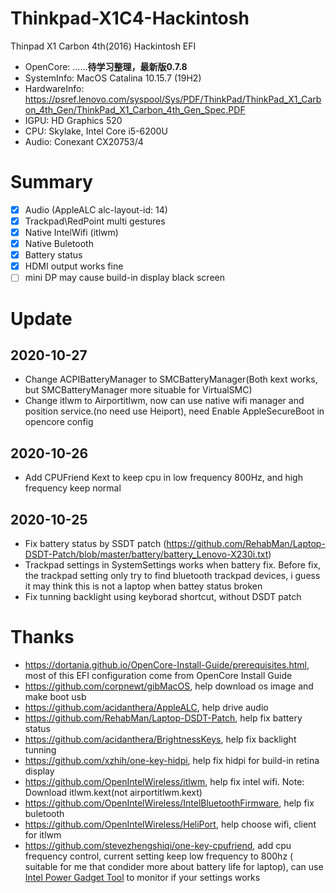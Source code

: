 # Thinkpad-X1C4-Hackintosh
Thinpad X1 Carbon 4th(2016) Hackintosh EFI
- OpenCore: ......**待学习整理，最新版0.7.8**
- SystemInfo: MacOS Catalina 10.15.7 (19H2)
- HardwareInfo: https://psref.lenovo.com/syspool/Sys/PDF/ThinkPad/ThinkPad_X1_Carbon_4th_Gen/ThinkPad_X1_Carbon_4th_Gen_Spec.PDF
 - IGPU: HD Graphics 520
 - CPU: Skylake, Intel Core i5-6200U
 - Audio: Conexant CX20753/4

# Summary
- [x] Audio (AppleALC alc-layout-id: 14)
- [x] Trackpad\RedPoint multi gestures
- [x] Native IntelWifi (itlwm)
- [x] Native Buletooth
- [x] Battery status
- [X] HDMI output works fine
- [ ] mini DP may cause build-in display black screen

# Update
## 2020-10-27
- Change ACPIBatteryManager to SMCBatteryManager(Both kext works, but SMCBatteryManager more situable for VirtualSMC)
- Change itlwm to Airportitlwm, now can use native wifi manager and position service.(no need use Heiport), need Enable AppleSecureBoot in opencore config


## 2020-10-26
- Add CPUFriend Kext to keep cpu in low frequency 800Hz, and high frequency keep normal

## 2020-10-25
- Fix battery status by SSDT patch (https://github.com/RehabMan/Laptop-DSDT-Patch/blob/master/battery/battery_Lenovo-X230i.txt)
- Trackpad settings in SystemSettings works when battery fix. Before fix, the trackpad setting only try to find bluetooth trackpad devices, i guess it may think this is not a laptop when battey status broken
- Fix tunning backlight using keyborad shortcut, without DSDT patch

# Thanks
- https://dortania.github.io/OpenCore-Install-Guide/prerequisites.html, most of this EFI configuration come from OpenCore Install Guide
- https://github.com/corpnewt/gibMacOS, help download os image and make boot usb
- https://github.com/acidanthera/AppleALC, help drive audio 
- https://github.com/RehabMan/Laptop-DSDT-Patch, help fix battery status
- https://github.com/acidanthera/BrightnessKeys, help fix backlight tunning
- https://github.com/xzhih/one-key-hidpi, help fix hidpi for build-in retina display
- https://github.com/OpenIntelWireless/itlwm, help fix intel wifi. Note: Download itlwm.kext(not airportitlwm.kext)
- https://github.com/OpenIntelWireless/IntelBluetoothFirmware, help fix buletooth
- https://github.com/OpenIntelWireless/HeliPort, help choose wifi, client for itlwm
- https://github.com/stevezhengshiqi/one-key-cpufriend, add cpu frequency control, current setting keep low frequency to 800hz (
suitable for me that condider more about battery life for laptop),  can use [Intel Power Gadget Tool](https://software.intel.com/content/www/us/en/develop/articles/intel-power-gadget.html) to monitor if your settings works
